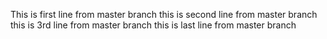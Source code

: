 This is first line from master branch
this is second line from master branch
this is 3rd line from master branch
this is last line from master branch
